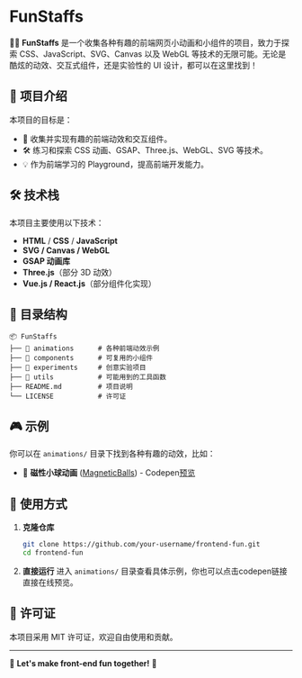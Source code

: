 # FunStaffs

🎨✨ **FunStaffs** 是一个收集各种有趣的前端网页小动画和小组件的项目，致力于探索 CSS、JavaScript、SVG、Canvas 以及 WebGL 等技术的无限可能。无论是酷炫的动效、交互式组件，还是实验性的 UI 设计，都可以在这里找到！

## 🚀 项目介绍
本项目的目标是：
- 📌 收集并实现有趣的前端动效和交互组件。
- 🛠 练习和探索 CSS 动画、GSAP、Three.js、WebGL、SVG 等技术。
- 💡 作为前端学习的 Playground，提高前端开发能力。

## 🛠 技术栈
本项目主要使用以下技术：
- **HTML** / **CSS** / **JavaScript**
- **SVG / Canvas / WebGL**
- **GSAP 动画库**
- **Three.js**（部分 3D 动效）
- **Vue.js / React.js**（部分组件化实现）

## 📂 目录结构
```plaintext
📦 FunStaffs
├── 📂 animations      # 各种前端动效示例
├── 📂 components      # 可复用的小组件
├── 📂 experiments     # 创意实验项目
├── 📂 utils           # 可能用到的工具函数
├── README.md         # 项目说明
└── LICENSE           # 许可证
```

## 🎮 示例
你可以在 `animations/` 目录下找到各种有趣的动效，比如：
- 🌌 **磁性小球动画** ([MagneticBalls](./animations/MagneticBalls/index.html)) - Codepen[预览](https://codepen.io/Hyr1sky/pen/pvoqOmQ)

## 📖 使用方式
1. **克隆仓库**
   ```bash
   git clone https://github.com/your-username/frontend-fun.git
   cd frontend-fun
   ```
2. **直接运行**
   进入 `animations/` 目录查看具体示例，你也可以点击codepen链接直接在线预览。

<!-- ## 🤝 贡献指南
欢迎大家一起来玩！如果你有好玩的前端小动效，欢迎提交 PR：
1. **Fork 本仓库**
2. **新建你的分支** (`git checkout -b feature-new-animation`)
3. **提交你的代码** (`git commit -m 'Added a cool new animation'`)
4. **推送到 GitHub** (`git push origin feature-new-animation`)
5. **提交 Pull Request** -->

## 📜 许可证
本项目采用 MIT 许可证，欢迎自由使用和贡献。

---
🚀 **Let's make front-end fun together!** 🎨